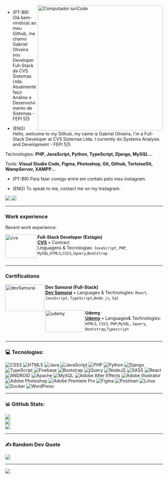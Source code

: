 <img src="https://raw.githubusercontent.com/MicaelliMedeiros/micaellimedeiros/master/image/computer-illustration.png" min-width="400px" max-width="400px" width="400px" align="right" alt="Computador iuriCode">

<p align="left"> 

  - (PT-BR)
Olá bem-vindo(a) ao meu Github, me chamo Gabriel Oliveira sou Developer Full-Stack da CVS Sistemas Ltda.
Atualmente faço Análise e Desenvolvimento de Sistemas - FEPI 5|5

  - (ENG)
Hello, welcome to my Github, my name is Gabriel Oliveira, I'm a Full-Stack Developer at CVS Sistemas Ltda.
I currently do Systems Analysis and Development - FEPI 5|5
</p>

<p align="left">
  Technologies: <strong>PHP, JavaScript, Python, TypeScript, Django, MySQL...</strong>
</p>

<p align="left">
  Tools: <strong>Visual Studio Code, Figma, Photoshop, Git, Github, TortoiseGit, WampServer, XAMPP...</strong>
</p>

<p align="left">

  - (PT-BR) Para falar comigo entre em contato pelo meu instagram.

  - (ENG) To speak to me, contact me on my Instagram.
</p>

<p align="left">
  <a href="https://www.linkedin.com/in/gabriel-oliveira-106906219/" alt="Linkedin">
  <img src="https://img.shields.io/badge/-Linkedin-0e76a8?style=flat-square&logo=Linkedin&logoColor=white&link=https://www.linkedin.com/in/gabrieloli-/" /></a>

  <a href="https://www.instagram.com/gabrieloli._/" alt="Instagram">
  <img src="https://img.shields.io/badge/-Instagram-DF0174?style=flat-square&labelColor=DF0174&logo=instagram&logoColor=white&link=https://www.instagram.com/gabrielnas._/"/></a>
</p>  

<hr>

### Work experience
Recent work experience:

[<img align="left" height="75px" width="100px" alt="cvs" src="https://www.mentorar.com.br/wp-content/uploads/2016/07/logo_cliente2.png"/>](https://cvssistemas.com.br/)

**Full-Stack Developer (Estágio)** \
[**CVS**](https://cvssistemas.com.br/) • Contract \
Linguagens & Tecnologias: `JavaScript`, `PHP`, `MySQL`,`HTML5`,`CSS3`,`Jquery`,`Bootstrap`\
<br/>

<hr>

### Certifications

[<img align="left" height="85px" width="125px" alt="devSamurai" src="https://class.devsamurai.com.br/assets/logo-ef6ee22864637a2fe661fd192e85c66c9dba6229e0dc6bf238882155fad5c168.svg"/>](https://class.devsamurai.com.br/)

**Dev Samurai (Full-Stack)** \
[**Dev Samurai**](https://class.devsamurai.com.br/) •
Languages ​​& Technologies: `React`, `JavaScript`, `TypeScript`,`Node.js`, `Sql`\
<br/>

[<img align="left" height="70px" width="125px" alt="udemy" src="https://logos-world.net/wp-content/uploads/2021/11/Udemy-Emblem.png"/>](https://www.udemy.com/)

**Udemy** \
[**Udemy**](https://www.udemy.com/) • 
Languages ​​& Technologies: `HTML5`, `CSS3`, `PHP`,`MySQL`, `Jquery`, `Bootstrap`,`Typescript`\
<br/>

<hr>

### 💻 Tecnologias:
![CSS3](https://img.shields.io/badge/css3-%231572B6.svg?style=for-the-badge&logo=css3&logoColor=white) ![HTML5](https://img.shields.io/badge/html5-%23E34F26.svg?style=for-the-badge&logo=html5&logoColor=white) ![Java](https://img.shields.io/badge/java-%23ED8B00.svg?style=for-the-badge&logo=java&logoColor=white) ![JavaScript](https://img.shields.io/badge/javascript-%23323330.svg?style=for-the-badge&logo=javascript&logoColor=%23F7DF1E) ![PHP](https://img.shields.io/badge/php-%23777BB4.svg?style=for-the-badge&logo=php&logoColor=white) ![Python](https://img.shields.io/badge/python-3670A0?style=for-the-badge&logo=python&logoColor=ffdd54) ![Django](https://img.shields.io/badge/django-6DA55F?style=for-the-badge&logo=django&logoColor=white) ![TypeScript](https://img.shields.io/badge/typescript-%23007ACC.svg?style=for-the-badge&logo=typescript&logoColor=white) ![Firebase](https://img.shields.io/badge/firebase-%23039BE5.svg?style=for-the-badge&logo=firebase) ![Bootstrap](https://img.shields.io/badge/bootstrap-%23563D7C.svg?style=for-the-badge&logo=bootstrap&logoColor=white) ![jQuery](https://img.shields.io/badge/jquery-%230769AD.svg?style=for-the-badge&logo=jquery&logoColor=white) ![NodeJS](https://img.shields.io/badge/node.js-6DA55F?style=for-the-badge&logo=node.js&logoColor=white) ![SASS](https://img.shields.io/badge/SASS-hotpink.svg?style=for-the-badge&logo=SASS&logoColor=white) ![React](https://img.shields.io/badge/react-%2320232a.svg?style=for-the-badge&logo=react&logoColor=%2361DAFB) ![ANDROID](https://img.shields.io/badge/android-%2320232a.svg?style=for-the-badge&logo=android&logoColor=%a4c639) ![Apache](https://img.shields.io/badge/apache-%23D42029.svg?style=for-the-badge&logo=apache&logoColor=white) ![MySQL](https://img.shields.io/badge/mysql-%2300f.svg?style=for-the-badge&logo=mysql&logoColor=white) ![Adobe After Effects](https://img.shields.io/badge/Adobe%20After%20Effects-9999FF.svg?style=for-the-badge&logo=Adobe%20After%20Effects&logoColor=white) ![Adobe Illustrator](https://img.shields.io/badge/adobeillustrator-%23FF9A00.svg?style=for-the-badge&logo=adobeillustrator&logoColor=white) ![Adobe Photoshop](https://img.shields.io/badge/adobephotoshop-%2331A8FF.svg?style=for-the-badge&logo=adobephotoshop&logoColor=white) ![Adobe Premiere Pro](https://img.shields.io/badge/Adobe%20Premiere%20Pro-9999FF.svg?style=for-the-badge&logo=Adobe%20Premiere%20Pro&logoColor=white) 	![Figma](https://img.shields.io/badge/figma-%23F24E1E.svg?style=for-the-badge&logo=figma&logoColor=white) ![Postman](https://img.shields.io/badge/Postman-FF6C37?style=for-the-badge&logo=postman&logoColor=white) ![Linux](https://img.shields.io/badge/linux-%23E34F26.svg?style=for-the-badge&logo=linux&logoColor=white) ![Docker](https://img.shields.io/badge/docker-%2331A8FF.svg?style=for-the-badge&logo=docker&logoColor=white) ![WordPress](https://img.shields.io/badge/wordpress-%2331A8FF.svg?style=for-the-badge&logo=wordpress&logoColor=white)

<hr>

### 📊 GitHub Stats:
![](https://github-readme-stats.vercel.app/api?username=aieff&theme=dark&hide_border=false&include_all_commits=true&count_private=true)<br/>
![](https://github-readme-streak-stats.herokuapp.com/?user=aieff&theme=dark&hide_border=false)<br/>
![](https://github-readme-stats.vercel.app/api/top-langs/?username=aieff&theme=dark&hide_border=false&include_all_commits=true&count_private=true&layout=compact)

<hr>

### ✍️ Random Dev Quote
![](https://quotes-github-readme.vercel.app/api?type=horizontal&theme=radical)

---
[![](https://visitcount.itsvg.in/api?id=aieff&icon=0&color=0)](https://visitcount.itsvg.in)
